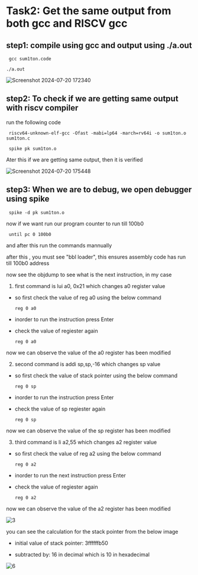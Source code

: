 # Task2: Get the same output from both gcc and RISCV gcc












## step1: compile using gcc and output using ./a.out
 
     gcc sum1ton.code

    ./a.out

   ![Screenshot 2024-07-20 172340](https://github.com/user-attachments/assets/ced655e3-a8a5-409b-852c-334225f9c482)



    

## step2: To check if we are getting same output with riscv compiler

run the following code

     riscv64-unknown-elf-gcc -Ofast -mabi=lp64 -march=rv64i -o sum1ton.o sum1ton.c

     spike pk sum1ton.o

Ater this if we are getting same output, then it is verified

![Screenshot 2024-07-20 175448](https://github.com/user-attachments/assets/95fc87cb-95fb-44d0-923b-4a821c8c72b5)

    
## step3: When we are to debug, we open debugger using spike

     spike -d pk sum1ton.o

now if we want run our program counter to run till 100b0 
   
     until pc 0 100b0
 
 and after this run the commands mannually

after this , you must see "bbl loader", this ensures assembly code has run till 100b0 address

now see the objdump to see what is the next instruction, in my case 

1. first command is lui a0, 0x21 which changes a0 register value

    

- so first check the value of reg a0 using the below command
     
      reg 0 a0

- inorder to run the instruction press Enter

- check the value of regiester again

      reg 0 a0

now we can observe the value of the a0 register has been modified

2. second command is addi sp,sp,-16 which changes sp value

- so first check the value of stack pointer using the below command
     
      reg 0 sp

- inorder to run the instruction press Enter

- check the value of sp regiester again

      reg 0 sp

now we can observe the value of the sp register has been modified

3. third command is li a2,55 which changes a2 register value

- so first check the value of reg a2 using the below command
     
      reg 0 a2

- inorder to run the next instruction press Enter

- check the value of regiester again

      reg 0 a2

now we can observe the value of the a2 register has been modified

![3](https://github.com/user-attachments/assets/1f27a2a9-a906-4c03-8781-bcdeb4f3e827)

you can see the calculation for the stack pointer from the below image

- initial value of stack pointer: 3ffffffb50

- subtracted by: 16 in decimal which is 10 in hexadecimal

![6](https://github.com/user-attachments/assets/6d7c732c-95be-4f3c-a26f-05e29e206a17)
